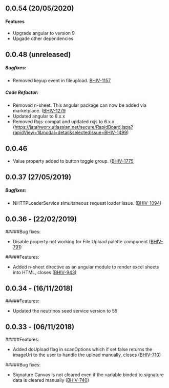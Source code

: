 ## 0.0.54 (20/05/2020)

#### Features

- Upgrade angular to version 9
- Upgade other dependencies

## 0.0.48 (unreleased)
##### Bugfixes:
- Removed keyup event in fileupload. [BHIV-1157](https://jatahworx.atlassian.net/browse/BHIV-1157?atlOrigin=eyJpIjoiZTZjZWQ3ZTYwMzEwNDE0Njk2NDFhMTJiMmIyYWE2OGIiLCJwIjoiaiJ9)
##### Code Refactor:
- Removed n-sheet. This angular package can now be added via marketplace. ([BHIV-1279](https://jatahworx.atlassian.net/browse/BHIV-1279)
- Updated angular to 8.x.x
- Removed Rxjs-compat and updated rxjs to 6.x.x (https://jatahworx.atlassian.net/secure/RapidBoard.jspa?rapidView=1&modal=detail&selectedIssue=BHIV-1499)
 
## 0.0.46

- Value property added to button toggle group. ([BHIV-1775](https://jatahworx.atlassian.net/browse/BHIV-1775)

## 0.0.37 (27/05/2019)

##### Bugfixes:
  - NHTTPLoaderService simultaneous request loader issue. ([BHIV-1094](https://jatahworx.atlassian.net/browse/BHIV-1094))

## 0.0.36 - (22/02/2019)

#####Bug fixes:
 - Disable property not working for File Upload palette component ([BHIV-791](https://jatahworx.atlassian.net/browse/BHIV-791))

#####Features:
 - Added n-sheet directive as an angular module to render excel sheets into HTML, closes ([BHIV-943](https://jatahworx.atlassian.net/browse/BHIV-943))

## 0.0.34 - (16/11/2018)

#####Features:
 - Updated the neutrinos seed service version to 55 

## 0.0.33 - (06/11/2018)

#####Features:
 - Added doUpload flag in scanOptions which if set false returns the imageUri to the user to handle the upload manually, closes ([BHIV-710](https://jatahworx.atlassian.net/browse/BHIV-710))
  
#####Bug fixes:
 - Signature Canvas is not cleared even if the variable binded to signature data is cleared manually ([BHIV-740](https://jatahworx.atlassian.net/browse/BHIV-740))